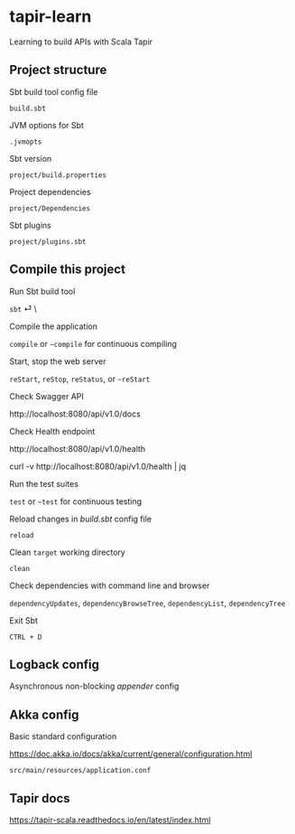 # tapir-learn
Learning to build APIs with Scala Tapir

## Project structure

Sbt build tool config file

    build.sbt

JVM options for Sbt
    
    .jvmopts

Sbt version
    
    project/build.properties

Project dependencies

    project/Dependencies

Sbt plugins

    project/plugins.sbt


## Compile this project

Run Sbt build tool

`sbt` &#9166; \

Compile the application 

`compile` or `~compile` for continuous compiling

Start, stop the web server

`reStart`, `reStop`, `reStatus`, or `~reStart`

Check Swagger API

http://localhost:8080/api/v1.0/docs

Check Health endpoint

http://localhost:8080/api/v1.0/health

curl -v http://localhost:8080/api/v1.0/health | jq

Run the test suites

`test` or `~test` for continuous testing

Reload changes in _build.sbt_ config file

`reload`

Clean `target` working directory

`clean`

Check dependencies with command line and browser

`dependencyUpdates`, `dependencyBrowseTree`, `dependencyList`, `dependencyTree`

Exit Sbt

`CTRL + D`


## Logback config

Asynchronous non-blocking _appender_ config

## Akka config

Basic standard configuration

https://doc.akka.io/docs/akka/current/general/configuration.html

    src/main/resources/application.conf

## Tapir docs

https://tapir-scala.readthedocs.io/en/latest/index.html

